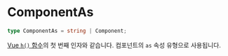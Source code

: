 # ComponentAs

```ts
type ComponentAs = string | Component;
```

[Vue `h()` 함수](https://vuejs.org/api/render-function.html#h)의 첫 번째 인자와 같습니다. 컴포넌트의 `as` 속성 유형으로 사용됩니다.
